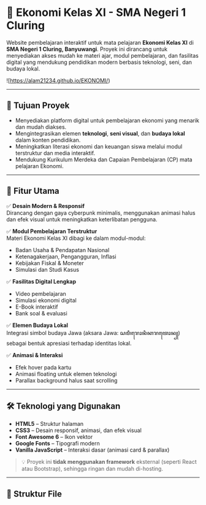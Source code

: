# 📘 Ekonomi Kelas XI - SMA Negeri 1 Cluring

Website pembelajaran interaktif untuk mata pelajaran **Ekonomi Kelas XI** di **SMA Negeri 1 Cluring, Banyuwangi**. Proyek ini dirancang untuk menyediakan akses mudah ke materi ajar, modul pembelajaran, dan fasilitas digital yang mendukung pendidikan modern berbasis teknologi, seni, dan budaya lokal.

![https://alam21234.github.io/EKONOMI/) <!-- Ganti dengan path gambar jika ada -->

---

## 🎯 Tujuan Proyek

- Menyediakan platform digital untuk pembelajaran ekonomi yang menarik dan mudah diakses.
- Mengintegrasikan elemen **teknologi**, **seni visual**, dan **budaya lokal** dalam konten pendidikan.
- Meningkatkan literasi ekonomi dan keuangan siswa melalui modul terstruktur dan media interaktif.
- Mendukung Kurikulum Merdeka dan Capaian Pembelajaran (CP) mata pelajaran Ekonomi.

---

## 🧩 Fitur Utama

✅ **Desain Modern & Responsif**  
Dirancang dengan gaya cyberpunk minimalis, menggunakan animasi halus dan efek visual untuk meningkatkan keterlibatan pengguna.

✅ **Modul Pembelajaran Terstruktur**  
Materi Ekonomi Kelas XI dibagi ke dalam modul-modul:
- Badan Usaha & Pendapatan Nasional
- Ketenagakerjaan, Pengangguran, Inflasi
- Kebijakan Fiskal & Moneter
- Simulasi dan Studi Kasus

✅ **Fasilitas Digital Lengkap**
- Video pembelajaran
- Simulasi ekonomi digital
- E-Book interaktif
- Bank soal & evaluasi

✅ **Elemen Budaya Lokal**  
Integrasi simbol budaya Jawa (aksara Jawa: ꦱꦩꦶꦫꦺꦴꦤꦶꦏꦫꦠꦺꦴꦤ꧀) sebagai bentuk apresiasi terhadap identitas lokal.

✅ **Animasi & Interaksi**
- Efek hover pada kartu
- Animasi floating untuk elemen teknologi
- Parallax background halus saat scrolling

---

## 🛠️ Teknologi yang Digunakan

- **HTML5** – Struktur halaman
- **CSS3** – Desain responsif, animasi, dan efek visual
- **Font Awesome 6** – Ikon vektor
- **Google Fonts** – Tipografi modern
- **Vanilla JavaScript** – Interaksi dasar (animasi card & parallax)

> 💡 Proyek ini **tidak menggunakan framework** eksternal (seperti React atau Bootstrap), sehingga ringan dan mudah di-hosting.

---

## 📂 Struktur File
